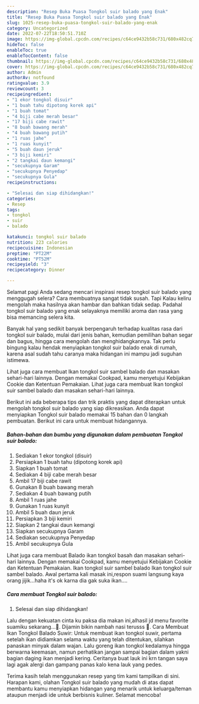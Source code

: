 ```yaml
---
description: "Resep Buka Puasa Tongkol suir balado yang Enak"
title: "Resep Buka Puasa Tongkol suir balado yang Enak"
slug: 1025-resep-buka-puasa-tongkol-suir-balado-yang-enak
category: Uncategorized
date: 2022-07-22T18:50:51.710Z
image: https://img-global.cpcdn.com/recipes/c64ce9432b58c731/680x482cq70/tongkol-suir-balado-foto-resep-utama.jpg
hideToc: false
enableToc: true
enableTocContent: false
thumbnail: https://img-global.cpcdn.com/recipes/c64ce9432b58c731/680x482cq70/tongkol-suir-balado-foto-resep-utama.jpg
cover: https://img-global.cpcdn.com/recipes/c64ce9432b58c731/680x482cq70/tongkol-suir-balado-foto-resep-utama.jpg
author: Admin
authorAv: notfound
ratingvalue: 3.9
reviewcount: 3
recipeingredient:
- "1 ekor tongkol disuir"
- "1 buah tahu dipotong korek api"
- "1 buah tomat"
- "4 biji cabe merah besar"
- "17 biji cabe rawit"
- "8 buah bawang merah"
- "4 buah bawang putih"
- "1 ruas jahe"
- "1 ruas kunyit"
- "5 buah daun jeruk"
- "3 biji kemiri"
- "2 tangkai daun kemangi"
- "secukupnya Garam"
- "secukupnya Penyedap"
- "secukupnya Gula"
recipeinstructions:

- "Selesai dan siap dihidangkan!"
categories:
- Resep
tags:
- tongkol
- suir
- balado

katakunci: tongkol suir balado 
nutrition: 223 calories
recipecuisine: Indonesian
preptime: "PT22M"
cooktime: "PT52M"
recipeyield: "3"
recipecategory: Dinner

---
```



Selamat pagi Anda sedang mencari inspirasi resep tongkol suir balado yang menggugah selera? Cara membuatnya sangat tidak susah. Tapi Kalau keliru mengolah maka hasilnya akan hambar dan bahkan tidak sedap. Padahal tongkol suir balado yang enak selayaknya memiliki aroma dan rasa yang bisa memancing selera kita.


Banyak hal yang sedikit banyak berpengaruh terhadap kualitas rasa dari tongkol suir balado, mulai dari jenis bahan, kemudian pemilihan bahan segar dan bagus, hingga cara mengolah dan menghidangkannya. Tak perlu bingung kalau hendak menyiapkan tongkol suir balado enak di rumah, karena asal sudah tahu caranya maka hidangan ini mampu jadi suguhan istimewa.

Lihat juga cara membuat Ikan tongkol suir sambel balado dan masakan sehari-hari lainnya. Dengan memakai Cookpad, kamu menyetujui Kebijakan Cookie dan Ketentuan Pemakaian. Lihat juga cara membuat Ikan tongkol suir sambel balado dan masakan sehari-hari lainnya.


Berikut ini ada beberapa tips dan trik praktis yang dapat diterapkan untuk mengolah tongkol suir balado yang siap dikreasikan. Anda dapat menyiapkan Tongkol suir balado memakai 15 bahan dan 0 langkah pembuatan. Berikut ini cara untuk membuat hidangannya.

<!--inarticleads1-->

##### Bahan-bahan dan bumbu yang digunakan dalam pembuatan Tongkol suir balado:

1. Sediakan 1 ekor tongkol (disuir)
1. Persiapkan 1 buah tahu (dipotong korek api)
1. Siapkan 1 buah tomat
1. Sediakan 4 biji cabe merah besar
1. Ambil 17 biji cabe rawit
1. Gunakan 8 buah bawang merah
1. Sediakan 4 buah bawang putih
1. Ambil 1 ruas jahe
1. Gunakan 1 ruas kunyit
1. Ambil 5 buah daun jeruk
1. Persiapkan 3 biji kemiri
1. Siapkan 2 tangkai daun kemangi
1. Siapkan secukupnya Garam
1. Sediakan secukupnya Penyedap
1. Ambil secukupnya Gula


Lihat juga cara membuat Balado ikan tongkol basah dan masakan sehari-hari lainnya. Dengan memakai Cookpad, kamu menyetujui Kebijakan Cookie dan Ketentuan Pemakaian. Ikan tongkol suir sambel balado Ikan tongkol suir sambel balado. Awal pertama kali masak ini,respon suami langsung kaya orang jijik…haha it&#39;s ok karna dia gak suka ikan…. 

<!--inarticleads2-->

##### Cara membuat Tongkol suir balado:


1. Selesai dan siap dihidangkan!

Lalu dengan kekuatan cinta ku paksa dia makan ini,alhasil jd menu favorite suamiku sekarang…🥰. Dijamin bikin nambah nasi terusss 🤭. Cara Membuat Ikan Tongkol Balado Suwir: Untuk membuat ikan tongkol suwir, pertama setelah ikan didiamkan selama waktu yang telah ditentukan, silahkan panaskan minyak dalam wajan. Lalu goreng ikan tongkol kedalamya hingga berwarna keemasan, namun perhatikan jangan sampai bagian dalam yakni bagian daging ikan menjadi kering. Ceritanya buat lauk ini krn tangan saya lagi agak alergi dan gampang panas kalo kena lauk yang pedes. 

Terima kasih telah menggunakan resep yang tim kami tampilkan di sini. Harapan kami, olahan Tongkol suir balado yang mudah di atas dapat membantu kamu menyiapkan hidangan yang menarik untuk keluarga/teman ataupun menjadi ide untuk berbisnis kuliner. Selamat mencoba!
